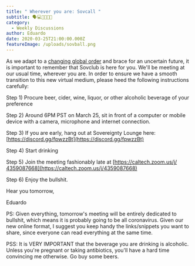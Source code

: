 ```yaml
---
title: " Wherever you are: Sovcall "
subtitle: 🗣️💻🤙📞📱🎤
category:
  - Weekly Discussions
author: Eduardo
date: 2020-03-25T21:00:00.000Z
featureImage: /uploads/sovball.png
---
```

As we adapt to a [changing global order](https://www.ft.com/content/19d90308-6858-11ea-a3c9-1fe6fedcca75) and brace for an uncertain future, it is important to remember that Sovclub is here for you. We'll be meeting at our usual time, wherever you are. In order to ensure we have a smooth transition to this new virtual medium, please heed the following instructions carefully:



Step 1) Procure beer, cider, wine, liquor, or other alcoholic beverage of your preference

Step 2) Around 6PM PST on March 25, sit in front of a computer or mobile device with a camera, microphone and internet connection.

Step 3) If you are early, hang out at Sovereignty Lounge here: [https://discord.gg/​fpwzzBt](https://discord.gg/fpwzzBt)

Step 4) Start drinking

Step 5) Join the meeting fashionably late at [https://caltech.zoom.us/j/​4359087668](https://caltech.zoom.us/j/4359087668)

Step 6) Enjoy the bullshit.



Hear you tomorrow,



Eduardo





PS: Given everything, tomorrow's meeting will be entirely dedicated to bullshit, which means it is probably going to be all coronavirus. Given our new online format, I suggest you keep handy the links/snippets you want to share, since everyone can read everything at the same time.



PSS: It is VERY IMPORTANT that the beverage you are drinking is alcoholic. Unless you're pregnant or taking antibiotics, you'll have a hard time convincing me otherwise. Go buy some beers.